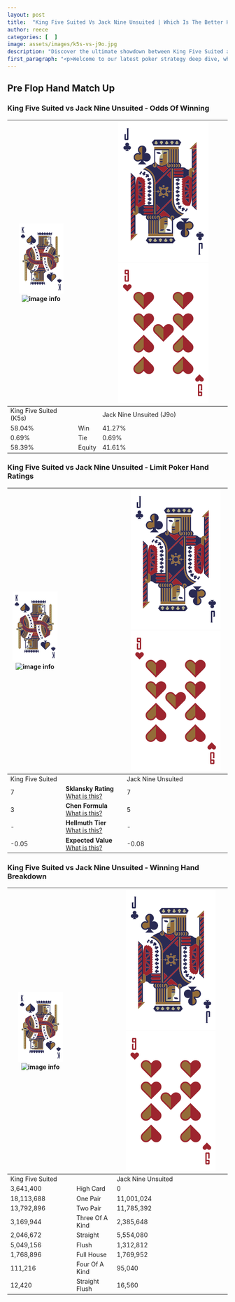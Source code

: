 ```yaml
---
layout: post
title:  "King Five Suited Vs Jack Nine Unsuited | Which Is The Better Hand In Poker? A Complete Guide"
author: reece
categories: [  ]
image: assets/images/k5s-vs-j9o.jpg
description: "Discover the ultimate showdown between King Five Suited and Jack Nine Unsuited in poker! Uncover the odds, strategies, and scenarios where one hand triumphs over the other. Get ready to up your poker game with this thrilling analysis."
first_paragraph: "<p>Welcome to our latest poker strategy deep dive, where we're pitting two distinct hands against each other in a high-stakes showdown: King Five Suited vs Jack Nine Unsuited.</p><p>In the dynamic world of poker, every decision counts, and knowing which hand holds the upper hand is key to your success at the table.</p><p>In this article, we'll dissect these two hands, explore the scenarios where one dominates the other, and equip you with the knowledge to make strategic choices that can tip the odds in your favor.</p><p>Get ready to unravel the intriguing dynamics of these poker hands and elevate your game to new heights.</p>"
---
```




[comment]: # (sp0)

## Pre Flop Hand Match Up

<div class="table hand-ratings" markdown="1"> 



### King Five Suited vs Jack Nine Unsuited - Odds Of Winning


    
| ![image info](assets/images/hand1/K.png) ![image info](assets/images/hand1/5s.png) |  | ![image info](assets/images/hand2/J.png) ![image info](assets/images/hand2/9o.png) |
| -------- | -------- | -------- |
| King Five Suited (K5s) |  | Jack Nine Unsuited (J9o) |
| 58.04% | Win | 41.27% |
| 0.69% | Tie | 0.69% |
| 58.39% | Equity | 41.61% |




[comment]: # (sp1)



### King Five Suited vs Jack Nine Unsuited - Limit Poker Hand Ratings


    
| ![image info](assets/images/hand1/K.png) ![image info](assets/images/hand1/5s.png) |  | ![image info](assets/images/hand2/J.png) ![image info](assets/images/hand2/9o.png) |
| -------- | -------- | -------- |
| King Five Suited |  | Jack Nine Unsuited |
| 7 | **Sklansky Rating** [What is this?](/sklansky-rating-explained) | 7 |
| 3 | **Chen Formula** [What is this?](/chen-formula-explained) | 5 |
| - | **Hellmuth Tier** [What is this?](/Hellmuth-tier-explained) | - |
| -0.05 | **Expected Value** [What is this?](/expected-value-explained) | -0.08 |




[comment]: # (sp2)



### King Five Suited vs Jack Nine Unsuited - Winning Hand Breakdown


    
| ![image info](assets/images/hand1/K.png) ![image info](assets/images/hand1/5s.png) |  | ![image info](assets/images/hand2/J.png) ![image info](assets/images/hand2/9o.png) |
| -------- | -------- | -------- |
| King Five Suited |  | Jack Nine Unsuited |
| 3,641,400 | High Card | 0 |
| 18,113,688 | One Pair | 11,001,024 |
| 13,792,896 | Two Pair | 11,785,392 |
| 3,169,944 | Three Of A Kind | 2,385,648 |
| 2,046,672 | Straight | 5,554,080 |
| 5,049,156 | Flush | 1,312,812 |
| 1,768,896 | Full House | 1,769,952 |
| 111,216 | Four Of A Kind | 95,040 |
| 12,420 | Straight Flush | 16,560 |




[comment]: # (sp3)



</div>

[comment]: # (sp4)



[comment]: # (sp5)

